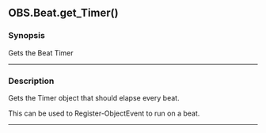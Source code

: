 OBS.Beat.get_Timer()
--------------------

### Synopsis
Gets the Beat Timer

---

### Description

Gets the Timer object that should elapse every beat.

This can be used to Register-ObjectEvent to run on a beat.

---
